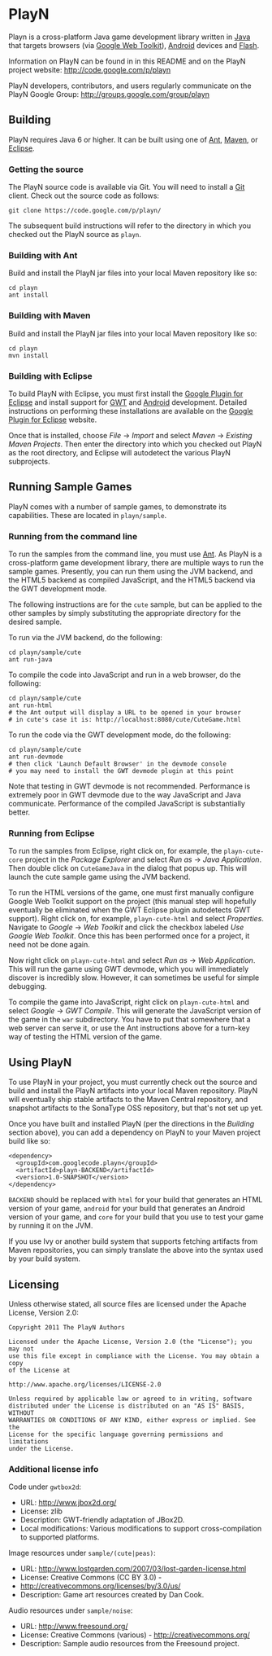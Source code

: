 PlayN
=====

Playn is a cross-platform Java game development library written in [Java] that
targets browsers (via [Google Web Toolkit]), [Android] devices and [Flash].

Information on PlayN can be found in in this README and on the PlayN project
website: http://code.google.com/p/playn

PlayN developers, contributors, and users regularly communicate on the PlayN
Google Group: http://groups.google.com/group/playn

Building
--------

PlayN requires Java 6 or higher. It can be built using one of [Ant], [Maven],
or [Eclipse].

### Getting the source

The PlayN source code is available via Git. You will need to install a [Git]
client. Check out the source code as follows:

    git clone https://code.google.com/p/playn/

The subsequent build instructions will refer to the directory in which you
checked out the PlayN source as `playn`.

### Building with Ant

Build and install the PlayN jar files into your local Maven repository like so:

    cd playn
    ant install

### Building with Maven

Build and install the PlayN jar files into your local Maven repository like so:

    cd playn
    mvn install

### Building with Eclipse

To build PlayN with Eclipse, you must first install the [Google Plugin for
Eclipse] and install support for [GWT] and [Android] development. Detailed
instructions on performing these installations are available on the [Google
Plugin for Eclipse] website.

Once that is installed, choose _File_ → _Import_ and select _Maven_ → _Existing
Maven Projects_. Then enter the directory into which you checked out PlayN as
the root directory, and Eclipse will autodetect the various PlayN subprojects.

Running Sample Games
--------------------

PlayN comes with a number of sample games, to demonstrate its capabilities.
These are located in `playn/sample`.

### Running from the command line

To run the samples from the command line, you must use [Ant]. As PlayN is a
cross-platform game development library, there are multiple ways to run the
sample games. Presently, you can run them using the JVM backend, and the HTML5
backend as compiled JavaScript, and the HTML5 backend via the GWT development
mode.

The following instructions are for the `cute` sample, but can be applied to the
other samples by simply substituting the appropriate directory for the desired
sample.

To run via the JVM backend, do the following:

    cd playn/sample/cute
    ant run-java

To compile the code into JavaScript and run in a web browser, do the following:

    cd playn/sample/cute
    ant run-html
    # the Ant output will display a URL to be opened in your browser
    # in cute's case it is: http://localhost:8080/cute/CuteGame.html

To run the code via the GWT development mode, do the following:

    cd playn/sample/cute
    ant run-devmode
    # then click 'Launch Default Browser' in the devmode console
    # you may need to install the GWT devmode plugin at this point

Note that testing in GWT devmode is not recommended. Performance is extremely
poor in GWT devmode due to the way JavaScript and Java communicate. Performance
of the compiled JavaScript is substantially better.

### Running from Eclipse

To run the samples from Eclipse, right click on, for example, the
`playn-cute-core` project in the _Package Explorer_ and select _Run as_ → _Java
Application_. Then double click on `CuteGameJava` in the dialog that popus up.
This will launch the cute sample game using the JVM backend.

To run the HTML versions of the game, one must first manually configure Google
Web Toolkit support on the project (this manual step will hopefully eventually
be eliminated when the GWT Eclipse plugin autodetects GWT support). Right click
on, for example, `playn-cute-html` and select _Properties_. Navigate to
_Google_ → _Web Toolkit_ and click the checkbox labeled _Use Google Web
Toolkit_. Once this has been performed once for a project, it need not be done
again.

Now right click on `playn-cute-html` and select _Run as_ → _Web Application_.
This will run the game using GWT devmode, which you will immediately discover
is incredibly slow. However, it can sometimes be useful for simple debugging.

To compile the game into JavaScript, right click on `playn-cute-html` and
select _Google_ → _GWT Compile_. This will generate the JavaScript version of
the game in the `war` subdirectory. You have to put that somewhere that a web
server can serve it, or use the Ant instructions above for a turn-key way of
testing the HTML version of the game.

Using PlayN
-------------

To use PlayN in your project, you must currently check out the source and build
and install the PlayN artifacts into your local Maven repository. PlayN will
eventually ship stable artifacts to the Maven Central repository, and snapshot
artifacts to the SonaType OSS repository, but that's not set up yet.

Once you have built and installed PlayN (per the directions in the _Building_
section above), you can add a dependency on PlayN to your Maven project build
like so:

    <dependency>
      <groupId>com.googlecode.playn</groupId>
      <artifactId>playn-BACKEND</artifactId>
      <version>1.0-SNAPSHOT</version>
    </dependency>

`BACKEND` should be replaced with `html` for your build that generates an HTML
version of your game, `android` for your build that generates an Android
version of your game, and `core` for your build that you use to test your game
by running it on the JVM.

If you use Ivy or another build system that supports fetching artifacts from
Maven repositories, you can simply translate the above into the syntax used by
your build system.

Licensing
---------

Unless otherwise stated, all source files are licensed under the Apache
License, Version 2.0:

    Copyright 2011 The PlayN Authors

    Licensed under the Apache License, Version 2.0 (the "License"); you may not
    use this file except in compliance with the License. You may obtain a copy
    of the License at

    http://www.apache.org/licenses/LICENSE-2.0

    Unless required by applicable law or agreed to in writing, software
    distributed under the License is distributed on an "AS IS" BASIS, WITHOUT
    WARRANTIES OR CONDITIONS OF ANY KIND, either express or implied. See the
    License for the specific language governing permissions and limitations
    under the License.

### Additional license info

Code under `gwtbox2d`:

* URL: http://www.jbox2d.org/
* License: zlib
* Description: GWT-friendly adaptation of JBox2D.
* Local modifications: Various modifications to support cross-compilation to
  supported platforms.

Image resources under `sample/(cute|peas)`:

* URL: http://www.lostgarden.com/2007/03/lost-garden-license.html
* License: Creative Commons (CC BY 3.0) -
* http://creativecommons.org/licenses/by/3.0/us/
* Description: Game art resources created by Dan Cook.

Audio resources under `sample/noise`:

* URL: http://www.freesound.org/
* License: Creative Commons (various) - http://creativecommons.org/
* Description: Sample audio resources from the Freesound project.

[Java]: http://www.java.com/
[Google Web Toolkit]: http://code.google.com/webtoolkit/
[GWT]: http://code.google.com/webtoolkit/
[Android]: http://www.android.com/
[Flash]: http://www.adobe.com/products/flash.html
[Ant]: http://ant.apache.org/
[Maven]: http://maven.apache.org/
[Eclipse]: http://www.eclipse.org/
[Git]: http://git-scm.com/
[Google Plugin for Eclipse]: http://code.google.com/eclipse/
